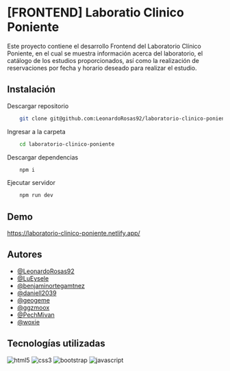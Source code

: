 # [FRONTEND] Laboratio Clinico Poniente

Este proyecto contiene el desarrollo Frontend del Laboratorio Clínico Poniente, en el cual se muestra información acerca del laboratorio, el catálogo de los estudios proporcionados, así como la realización de reservaciones por fecha y horario deseado para realizar el estudio.

## Instalación

Descargar repositorio

```bash
    git clone git@github.com:LeonardoRosas92/laboratorio-clinico-poniente.git
```

Ingresar a la carpeta

```bash
    cd laboratorio-clinico-poniente
```

Descargar dependencias

```bash
    npm i
```

Ejecutar servidor

```bash
    npm run dev
```

## Demo

https://laboratorio-clinico-poniente.netlify.app/

## Autores

- [@LeonardoRosas92](https://github.com/LeonardoRosas92)
- [@LuEysele](https://github.com/LuEysele)
- [@benjaminortegamtnez](https://github.com/benjaminortegamtnez)
- [@daniell2039](https://github.com/daniell2039)
- [@geogeme](https://github.com/geogeme)
- [@ggzmoox](https://github.com/ggzmoox)
- [@PechMivan](https://github.com/PechMivan)
- [@woxie](https://github.com/woxie)

## Tecnologías utilizadas

![html5](https://img.shields.io/badge/HTML5-E34F26?style=for-the-badge&logo=html5&logoColor=white)
![css3](https://img.shields.io/badge/CSS3-1572B6?style=for-the-badge&logo=css3&logoColor=white)
![bootstrap](https://img.shields.io/badge/Bootstrap-563D7C?style=for-the-badge&logo=bootstrap&logoColor=white)
![javascript](https://img.shields.io/badge/JavaScript-F7DF1E?style=for-the-badge&logo=javascript&logoColor=black)
